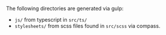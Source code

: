 The following directories are generated via gulp:

- `js/` from typescript in `src/ts/`
- `stylesheets/` from scss files found in `src/scss` via compass. 
